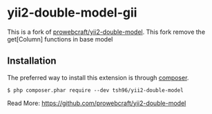 yii2-double-model-gii
=====================
This is a fork of [prowebcraft/yii2-double-model](https://github.com/prowebcraft/yii2-double-model).
This fork remove the get[Column] functions in base model

## Installation

The preferred way to install this extension is through [composer](http://getcomposer.org/download/).


```
$ php composer.phar require --dev tsh96/yii2-double-model
```

Read More: https://github.com/prowebcraft/yii2-double-model
